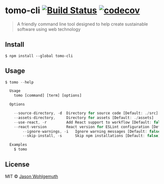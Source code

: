 # tomo-cli [![Build Status](https://img.shields.io/travis/jhwohlgemuth/tomo-cli.svg?logo=travis&style=for-the-badge)](https://travis-ci.org/jhwohlgemuth/tomo-cli) [![codecov](https://img.shields.io/codecov/c/github/jhwohlgemuth/tomo-cli.svg?logo=codecov&style=for-the-badge)](https://codecov.io/gh/jhwohlgemuth/tomo-cli)

> A friendly command line tool designed to help create sustainable software using web technology

## Install

```
$ npm install --global tomo-cli
```


## Usage

```js
$ tomo --help

  Usage
    tomo [command] [term] [options]

  Options

    --source-directory, -d  Directory for source code [Default: ./src]
    --assets-directory,     Directory for assets [Default: ./assets]
    --use-react, -r         Add React support to workflow [Default: false]
    --react-version         React version for ESLint configuration [Default: '16.8']
		--ignore-warnings, -i   Ignore warning messages [Default: false]
		--skip-install, -s      Skip npm installations [Default: false]

  Examples
    $ tomo
```


## License

MIT © [Jason Wohlgemuth](http://omaha.js.org)
